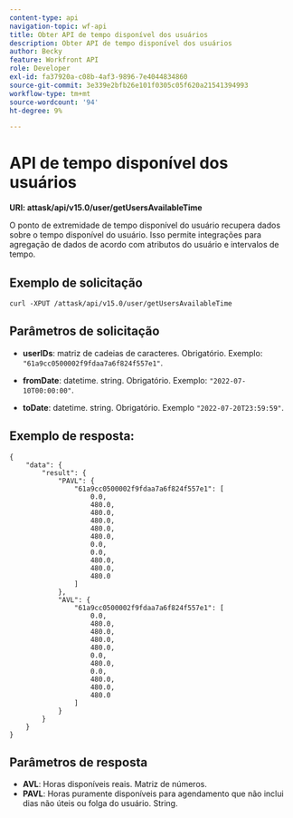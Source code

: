 ```yaml
---
content-type: api
navigation-topic: wf-api
title: Obter API de tempo disponível dos usuários
description: Obter API de tempo disponível dos usuários
author: Becky
feature: Workfront API
role: Developer
exl-id: fa37920a-c08b-4af3-9896-7e4044834860
source-git-commit: 3e339e2bfb26e101f0305c05f620a21541394993
workflow-type: tm+mt
source-wordcount: '94'
ht-degree: 9%

---
```


# API de tempo disponível dos usuários

**URI: attask/api/v15.0/user/getUsersAvailableTime**

O ponto de extremidade de tempo disponível do usuário recupera dados sobre o tempo disponível do usuário. Isso permite integrações para agregação de dados de acordo com atributos do usuário e intervalos de tempo.

## Exemplo de solicitação

`curl -XPUT /attask/api/v15.0/user/getUsersAvailableTime`

## Parâmetros de solicitação

* **userIDs**: matriz de cadeias de caracteres. Obrigatório. Exemplo: `"61a9cc0500002f9fdaa7a6f824f557e1"`.

* **fromDate**: datetime. string. Obrigatório. Exemplo:  `"2022-07-10T00:00:00"`.

* **toDate**: datetime. string. Obrigatório. Exemplo `"2022-07-20T23:59:59"`.

## Exemplo de resposta:

```
{
    "data": {
        "result": {
            "PAVL": {
                "61a9cc0500002f9fdaa7a6f824f557e1": [
                    0.0,
                    480.0,
                    480.0,
                    480.0,
                    480.0,
                    480.0,
                    0.0,
                    0.0,
                    480.0,
                    480.0,
                    480.0
                ]
            },
            "AVL": {
                "61a9cc0500002f9fdaa7a6f824f557e1": [
                    0.0,
                    480.0,
                    480.0,
                    480.0,
                    480.0,
                    0.0,
                    480.0,
                    0.0,
                    480.0,
                    480.0,
                    480.0
                ]
            }
        }
    }
}
```

## Parâmetros de resposta

* **AVL**: Horas disponíveis reais. Matriz de números.
* **PAVL**: Horas puramente disponíveis para agendamento que não inclui dias não úteis ou folga do usuário. String.
